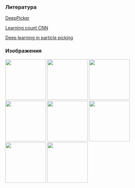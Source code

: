 ### Литература

[DeepPicker](https://s3.toliak.ru/course-project-2019/literature/DeepPicker.pdf)

[Learning count CNN](http://s3.toliak.ru/course-project-2019/literature/learning-count-cnn.pdf)

[Deep learning in particle picking](http://s3.toliak.ru/course-project-2019/literature/DL-in-particle-picking.pdf)

### Изображения

<img src="http://s3.toliak.ru/course-project-2019/images/001.png" width="128" height="128" />

<img src="http://s3.toliak.ru/course-project-2019/images/002.png" width="128" height="128" />

<img src="http://s3.toliak.ru/course-project-2019/images/003.png" width="128" height="128" />

<img src="http://s3.toliak.ru/course-project-2019/images/004.png" width="128" height="128" />

<img src="http://s3.toliak.ru/course-project-2019/images/005.jpg" width="128" height="128" />

<img src="http://s3.toliak.ru/course-project-2019/images/006.jpeg" width="128" height="128" />

<img src="http://s3.toliak.ru/course-project-2019/images/007.jpg" width="128" height="128" />

<img src="http://s3.toliak.ru/course-project-2019/images/008.jpg" width="128" height="128" />
